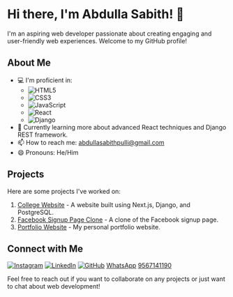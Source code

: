 # Hi there, I'm Abdulla Sabith! 👋

I'm an aspiring web developer passionate about creating engaging and user-friendly web experiences. Welcome to my GitHub profile!

## About Me

- 💻 I'm proficient in:
  - ![HTML5](https://img.shields.io/badge/-HTML5-E34F26?style=flat&logo=html5&logoColor=white)
  - ![CSS3](https://img.shields.io/badge/-CSS3-1572B6?style=flat&logo=css3&logoColor=white)
  - ![JavaScript](https://img.shields.io/badge/-JavaScript-F7DF1E?style=flat&logo=javascript&logoColor=black)
  - ![React](https://img.shields.io/badge/-React-61DAFB?style=flat&logo=react&logoColor=black)
  - ![Django](https://img.shields.io/badge/-Django-092E20?style=flat&logo=django&logoColor=white)
- 🌱 Currently learning more about advanced React techniques and Django REST framework.
- 📫 How to reach me: [abdullasabithpulli@gmail.com](mailto:abdullasabithpulli@gmail.com)
- 😄 Pronouns: He/Him

## Projects

Here are some projects I've worked on:

1. [College Website](https://sscollegewebsite-git-dev-muhammed-saheens-projects.vercel.app/) - A website built using Next.js, Django, and PostgreSQL.
2. [Facebook Signup Page Clone](https://sabith-asp.github.io/facebook-singup-clone/) - A clone of the Facebook signup page.
3. [Portfolio Website](https://sabith-asp.github.io/sabith-portfolio/) - My personal portfolio website.

## Connect with Me

[![Instagram](https://img.shields.io/badge/-Instagram-E4405F?style=flat&logo=instagram&logoColor=white)](https://www.instagram.com/sabith_asp?igsh=cGZmeWRoM2kydHA4)
[![LinkedIn](https://img.shields.io/badge/-LinkedIn-0077B5?style=flat&logo=linkedin&logoColor=white)](www.linkedin.com/in/abdulla-sabith-b457a2224)
[![GitHub](https://img.shields.io/badge/-GitHub-181717?style=flat&logo=github&logoColor=white)](https://github.com/Sabith-asp)
[WhatsApp](https://img.shields.io/badge/-WhatsApp-25D366?style=flat&logo=whatsapp&logoColor=white) [9567141190](https://wa.me/+919567141190)

Feel free to reach out if you want to collaborate on any projects or just want to chat about web development!

